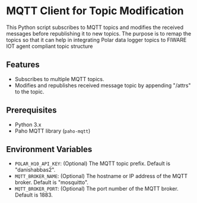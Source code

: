 # MQTT Client for Topic Modification

This Python script subscribes to MQTT topics and modifies the received messages before republishing it to new topics. The purpose is to remap the topics so that it can help in integrating Polar data logger topics to FIWARE IOT agent compliant topic structure

## Features

- Subscribes to multiple MQTT topics.
- Modifies and republishes received message topic by appending "/attrs" to the topic.

## Prerequisites

- Python 3.x
- Paho MQTT library (`paho-mqtt`)


## Environment Variables

- `POLAR_H10_API_KEY`: (Optional) The MQTT topic prefix. Default is "danishabbas2".
- `MQTT_BROKER_NAME`: (Optional) The hostname or IP address of the MQTT broker. Default is "mosquitto".
- `MQTT_BROKER_PORT`: (Optional) The port number of the MQTT broker. Default is 1883.


